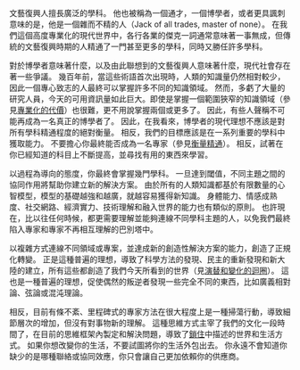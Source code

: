 文藝復興人擅長廣泛的學科。
他也被稱為一個通才，一個博學者，或者更具諷刺意味的是，他是一個雜而不精的人（Jack of all trades, master of none）。
在我們這個高度專業化的現代世界中，各行各業的傑克一詞通常意味著一事無成，但傳統的文藝復興時期的人精通了一門甚至更多的學科，同時又勝任許多學科。

對於博學者意味著什麼，以及由此聯想到的文藝復興人意味著什麼，現代社會存在著一些爭議。
幾百年前，當這些術語首次出現時，人類的知識量仍然相對較少，因此一個專心致志的人最終可以掌握許多不同的知識領域。
然而，多虧了大量的研究人員，今天的可用資訊量如此巨大。即使是掌握一個範圍狹窄的知識領域（參見[專業化的代價]()）也很難，更不用說掌握兩個或更多了。
因此，有些人聲稱不可能再成為一名真正的博學者了。
因此，在我看來，博學者的現代理想不應該是對所有學科精通程度的絕對衡量。
相反，我們的目標應該是在一系列重要的學科中獲取能力。
不要擔心你最終能否成為一名專家（參見[衡量精通]()）。
相反，試著在你已經知道的科目上不斷提高，並尋找有用的東西來學習。

以過程為導向的態度，你最終會掌握幾門學科。
一旦達到閾值，不同主題之間的協同作用將幫助你建立新的解決方案。
由於所有的人類知識都基於有限數量的心智模型，模型的基礎越強和越廣，就越容易獲得新知識。
身體能力、情感成熟度、社交網路、經濟實力、技術理解和融入世界的能力也有類似的原則。
也許現在，比以往任何時候，都更需要理解並能夠連線不同學科主題的人，以免我們最終陷入專家和專家不再相互理解的巴別塔中。

以複雜方式連線不同領域或專案，並達成新的創造性解決方案的能力，創造了正規化轉變。
正是這種普遍的理想，導致了科學方法的發現、民主的重新發現和新大陸的建立，所有這些都創造了我們今天所看到的世界（見[演替和變化的迴圈]()）。
這也是一種普遍的理想，促使偶然的叛逆者發現一些完全不同的東西，比如廣義相對論、弦論或混沌理論。

相反，目前有條不紊、里程碑式的專家方法在很大程度上是一種掃蕩行動，導致細節層次的增加，但沒有對事物新的理解。
這種思維方式主宰了我們的文化一段時間了，在目前的思維框架內製定和解決問題，導致了[鎖住]()中描述的世界和生活方式。
如果你想改變你的生活，不要試圖將你的生活外包出去。
你永遠不會知道你缺少的是哪種聯絡或協同效應，你只會讓自己更加依賴你的供應商。